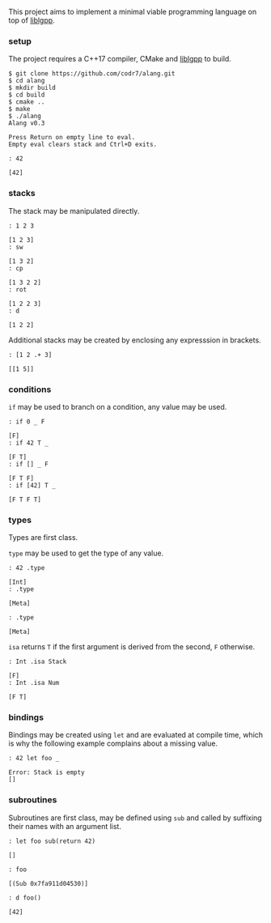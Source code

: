 This project aims to implement a minimal viable programming language on top of [liblgpp](https://github.com/codr7/liblgpp).

### setup
The project requires a C++17 compiler, CMake and [liblgpp](https://github.com/codr7/liblgpp) to build.

```
$ git clone https://github.com/codr7/alang.git
$ cd alang
$ mkdir build
$ cd build
$ cmake ..
$ make
$ ./alang
Alang v0.3

Press Return on empty line to eval.
Empty eval clears stack and Ctrl+D exits.

: 42
  
[42]
```

### stacks
The stack may be manipulated directly.

```
: 1 2 3

[1 2 3]
: sw

[1 3 2]
: cp

[1 3 2 2]
: rot

[1 2 2 3]
: d

[1 2 2]
```

Additional stacks may be created by enclosing any expresssion in brackets.

```
: [1 2 .+ 3]

[[1 5]]
```

### conditions
`if` may be used to branch on a condition, any value may be used.

```
: if 0 _ F
 
[F]
: if 42 T _

[F T]
: if [] _ F
 
[F T F]
: if [42] T _
 
[F T F T]
```

### types
Types are first class.

`type` may be used to get the type of any value.

```
: 42 .type

[Int]
: .type

[Meta]

: .type

[Meta]
```

`isa` returns `T` if the first argument is derived from the second, `F` otherwise.

```
: Int .isa Stack

[F]
: Int .isa Num

[F T]
```

### bindings
Bindings may be created using `let` and are evaluated at compile time, which is why the following example complains about a missing value.

```
: 42 let foo _

Error: Stack is empty
[]
```

### subroutines
Subroutines are first class, may be defined using `sub` and called by suffixing their names with an argument list.

```
: let foo sub(return 42)

[]

: foo

[(Sub 0x7fa911d04530)]

: d foo()
 
[42]
```